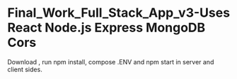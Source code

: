 # Final_Work_Full_Stack_App_v3-Uses React Node.js Express MongoDB Cors

Download , run npm install, compose .ENV and npm start in server and client sides.
